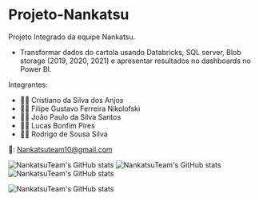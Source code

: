 # Projeto-Nankatsu

Projeto Integrado da equipe Nankatsu.
- Transformar dados do cartola usando Databricks, SQL server, Blob storage (2019, 2020, 2021) e apresentar resultados no dashboards no Power BI.


Integrantes: 
- 👨‍💼 Cristiano da Silva dos Anjos
- 👨‍💼 Filipe Gustavo Ferreira Nikolofski
- 👨‍💼 João Paulo da Silva Santos
- 👨‍💼 Lucas Bonfim Pires
- 👨‍💼 Rodrigo de Sousa Silva

📧: Nankatsuteam10@gmail.com

![NankatsuTeam's GitHub stats](	https://img.shields.io/badge/Microsoft_Azure-0089D6?style=for-the-badge&logo=microsoft-azure&logoColor=white) 
![NankatsuTeam's GitHub stats](	https://img.shields.io/badge/Python-14354C?style=for-the-badge&logo=python&logoColor=white) 
![NankatsuTeam's GitHub stats](	https://img.shields.io/badge/Microsoft_SQL_Server-CC2927?style=for-the-badge&logo=microsoft-sql-server&logoColor=white) 



![NankatsuTeam's GitHub stats](https://github-readme-stats.vercel.app/api?username=NankatsuTeam&show_icons=true&theme=radical)


